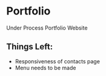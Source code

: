 # Portfolio
Under Process Portfolio Website

## Things Left:
- Responsiveness of contacts page
- Menu needs to be made
